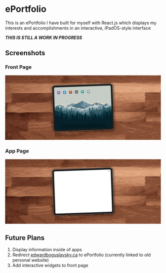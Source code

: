 # ePortfolio

This is an ePortfolio I have built for myself with React.js which displays my interests and accomplishments in an interactive, iPadOS-style interface

***THIS IS STILL A WORK IN PROGRESS***

## Screenshots

### Front Page

![Front page screenshot](https://github.com/Edward-Boguslavsky/ePortfolio/blob/main/public/images/readme/front_page.png?raw=true)

### App Page

![App page screenshot](https://github.com/Edward-Boguslavsky/ePortfolio/blob/main/public/images/readme/app_page.png?raw=true)

## Future Plans

1. Display information inside of apps
2. Redirect [edwardboguslavsky.ca](http://www.edwardboguslavsky.ca) to ePortfolio (currently linked to old personal website)
3. Add interactive widgets to front page